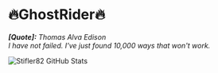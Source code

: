 # 🔥GhostRider🔥
***[Quote]:*** _Thomas Alva Edison <br> I have not failed. I've just found 10,000 ways that won't work._



<!--
**🔥GhostRider/GhostRider🔥** is a ✨ _special_ ✨ repository because its `README.md` (this file) appears on your GitHub profile.

Here are some ideas to get you started:

- 🔭 I’m currently working on ...
- 🌱 I’m currently learning ...
- 👯 I’m looking to collaborate on ...
- 🤔 I’m looking for help with ...
- 💬 Ask me about ...
- 📫 How to reach me: ...
- 😄 Pronouns: ...
- ⚡ Fun fact: ...
-->

![Stifler82 GitHub Stats](https://github-readme-stats.vercel.app/api?username=Stifler82&show_icons=true&theme=radical)
